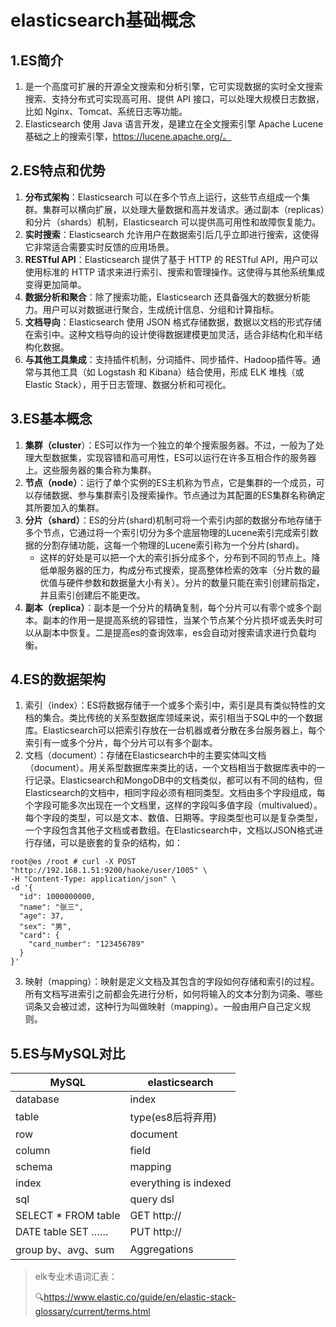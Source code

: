 # elasticsearch基础概念

## 1.ES简介

1. 是一个高度可扩展的开源全文搜索和分析引擎，它可实现数据的实时全文搜索搜索、支持分布式可实现高可用、提供 API 接口，可以处理大规模日志数据，比如 Nginx、Tomcat、系统日志等功能。
2. Elasticsearch 使用 Java 语言开发，是建立在全文搜索引擎 Apache Lucene 基础之上的搜索引擎，https://lucene.apache.org/。

## 2.ES特点和优势

1. **分布式架构**：Elasticsearch 可以在多个节点上运行，这些节点组成一个集群。集群可以横向扩展，以处理大量数据和高并发请求。通过副本（replicas）和分片（shards）机制，Elasticsearch 可以提供高可用性和故障恢复能力。
2. **实时搜索**：Elasticsearch 允许用户在数据索引后几乎立即进行搜索，这使得它非常适合需要实时反馈的应用场景。
3. **RESTful API**：Elasticsearch 提供了基于 HTTP 的 RESTful API，用户可以使用标准的 HTTP 请求来进行索引、搜索和管理操作。这使得与其他系统集成变得更加简单。
4. **数据分析和聚合**：除了搜索功能，Elasticsearch 还具备强大的数据分析能力。用户可以对数据进行聚合，生成统计信息、分组和计算指标。
5. **文档导向**：Elasticsearch 使用 JSON 格式存储数据，数据以文档的形式存储在索引中。这种文档导向的设计使得数据建模更加灵活，适合非结构化和半结构化数据。
6. **与其他工具集成**：支持插件机制，分词插件、同步插件、Hadoop插件等。通常与其他工具（如 Logstash 和 Kibana）结合使用，形成 ELK 堆栈（或 Elastic Stack），用于日志管理、数据分析和可视化。

## 3.ES基本概念

1. **集群（cluster**）：ES可以作为一个独立的单个搜索服务器。不过，一般为了处理大型数据集，实现容错和高可用性，ES可以运行在许多互相合作的服务器上。这些服务器的集合称为集群。
2. **节点（node）**：运行了单个实例的ES主机称为节点，它是集群的一个成员，可以存储数据、参与集群索引及搜索操作。节点通过为其配置的ES集群名称确定其所要加入的集群。
3. **分片（shard）**：ES的分片(shard)机制可将一个索引内部的数据分布地存储于多个节点，它通过将一个索引切分为多个底层物理的Lucene索引完成索引数据的分割存储功能，这每一个物理的Lucene索引称为一个分片(shard)。
   - 这样的好处是可以把一个大的索引拆分成多个，分布到不同的节点上。降低单服务器的压力，构成分布式搜索，提高整体检索的效率（分片数的最优值与硬件参数和数据量大小有关）。分片的数量只能在索引创建前指定，并且索引创建后不能更改。
4. **副本（replica）**：副本是一个分片的精确复制，每个分片可以有零个或多个副本。副本的作用一是提高系统的容错性，当某个节点某个分片损坏或丢失时可以从副本中恢复。二是提高es的查询效率，es会自动对搜索请求进行负载均衡。

## 4.ES的数据架构

1. 索引（index）：ES将数据存储于一个或多个索引中，索引是具有类似特性的文档的集合。类比传统的关系型数据库领域来说，索引相当于SQL中的一个数据库。Elasticsearch可以把索引存放在一台机器或者分散在多台服务器上，每个索引有一或多个分片，每个分片可以有多个副本。
2. 文档（document）：存储在Elasticsearch中的主要实体叫文档（document）。用关系型数据库来类比的话，一个文档相当于数据库表中的一行记录。Elasticsearch和MongoDB中的文档类似，都可以有不同的结构，但Elasticsearch的文档中，相同字段必须有相同类型。文档由多个字段组成，每个字段可能多次出现在一个文档里，这样的字段叫多值字段（multivalued）。每个字段的类型，可以是文本、数值、日期等。字段类型也可以是复杂类型，一个字段包含其他子文档或者数组。在Elasticsearch中，文档以JSON格式进行存储，可以是嵌套的复杂的结构，如：

~~~shell
root@es /root # curl -X POST "http://192.168.1.51:9200/haoke/user/1005" \
-H "Content-Type: application/json" \
-d '{
  "id": 1000000000,
  "name": "张三",
  "age": 37,
  "sex": "男",
  "card": {
    "card_number": "123456789"
  }
}'
~~~

3. 映射（mapping）：映射是定义文档及其包含的字段如何存储和索引的过程。所有文档写进索引之前都会先进行分析，如何将输入的文本分割为词条、哪些词条又会被过滤，这种行为叫做映射（mapping）。一般由用户自己定义规则。

## 5.ES与MySQL对比

| MySQL               | elasticsearch         |
| ------------------- | --------------------- |
| database            | index                 |
| table               | type(es8后将弃用)     |
| row                 | document              |
| column              | field                 |
| schema              | mapping               |
| index               | everything is indexed |
| sql                 | query dsl             |
| SELECT * FROM table | GET http://           |
| DATE table SET ……   | PUT http://           |
| group by、avg、sum  | Aggregations          |

>elk专业术语词汇表：
>
>:mag:https://www.elastic.co/guide/en/elastic-stack-glossary/current/terms.html

